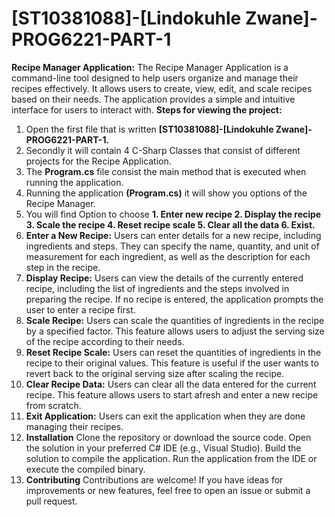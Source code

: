 # [ST10381088]-[Lindokuhle Zwane]-PROG6221-PART-1
**Recipe Manager Application:**
The Recipe Manager Application is a command-line tool designed to help users organize and manage their recipes effectively. It allows users to create, view, edit, and scale recipes based on their needs. The application provides a simple and intuitive interface for users to interact with.
**Steps for viewing the project:**
1. Open the first file that is written **[ST10381088]-[Lindokuhle Zwane]-PROG6221-PART-1.**
2. Secondly it will contain 4 C-Sharp Classes that consist of different projects for the Recipe Application.
3. The **Program.cs** file consist the main method that is executed when running the application.
4. Running the application **(Program.cs)** it will show you options of the Recipe Manager.
5. You will find Option to choose **1. Enter new recipe 2. Display the recipe 3. Scale the recipe 4. Reset recipe scale 5. Clear all the data 6. Exist.**
6. **Enter a New Recipe:** Users can enter details for a new recipe, including ingredients and steps. They can specify the name, quantity, and unit of measurement for each ingredient, as well as the description for each step in the recipe.
7. **Display Recipe:** Users can view the details of the currently entered recipe, including the list of ingredients and the steps involved in preparing the recipe. If no recipe is entered, the application prompts the user to enter a recipe first.
8. **Scale Recipe:** Users can scale the quantities of ingredients in the recipe by a specified factor. This feature allows users to adjust the serving size of the recipe according to their needs.
9. **Reset Recipe Scale:** Users can reset the quantities of ingredients in the recipe to their original values. This feature is useful if the user wants to revert back to the original serving size after scaling the recipe.
10. **Clear Recipe Data:** Users can clear all the data entered for the current recipe. This feature allows users to start afresh and enter a new recipe from scratch.
11. **Exit Application:** Users can exit the application when they are done managing their recipes.
12. **Installation**
Clone the repository or download the source code.
Open the solution in your preferred C# IDE (e.g., Visual Studio).
Build the solution to compile the application.
Run the application from the IDE or execute the compiled binary.
13. **Contributing**
Contributions are welcome! If you have ideas for improvements or new features, feel free to open an issue or submit a pull request.
